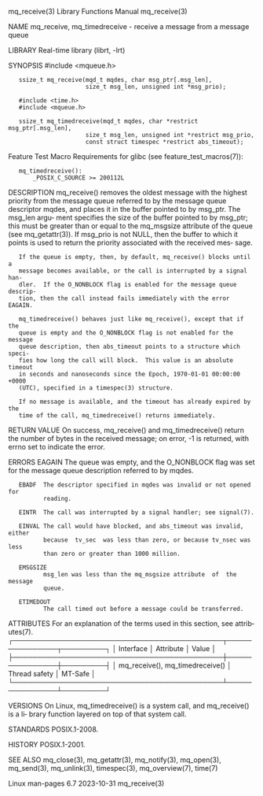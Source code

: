 mq_receive(3)              Library Functions Manual              mq_receive(3)

NAME
       mq_receive, mq_timedreceive - receive a message from a message queue

LIBRARY
       Real-time library (librt, -lrt)

SYNOPSIS
       #include <mqueue.h>

       ssize_t mq_receive(mqd_t mqdes, char msg_ptr[.msg_len],
                          size_t msg_len, unsigned int *msg_prio);

       #include <time.h>
       #include <mqueue.h>

       ssize_t mq_timedreceive(mqd_t mqdes, char *restrict msg_ptr[.msg_len],
                          size_t msg_len, unsigned int *restrict msg_prio,
                          const struct timespec *restrict abs_timeout);

   Feature Test Macro Requirements for glibc (see feature_test_macros(7)):

       mq_timedreceive():
           _POSIX_C_SOURCE >= 200112L

DESCRIPTION
       mq_receive() removes the oldest message with the highest priority from
       the message queue referred to by the message queue descriptor mqdes,
       and places it in the buffer pointed to by msg_ptr.  The msg_len argu‐
       ment specifies the size of the buffer pointed to by msg_ptr; this must
       be greater than or equal to the mq_msgsize attribute of the queue (see
       mq_getattr(3)).  If msg_prio is not NULL, then the buffer to which it
       points is used to return the priority associated with the received mes‐
       sage.

       If the queue is empty, then, by default, mq_receive() blocks until a
       message becomes available, or the call is interrupted by a signal han‐
       dler.  If the O_NONBLOCK flag is enabled for the message queue descrip‐
       tion, then the call instead fails immediately with the error EAGAIN.

       mq_timedreceive() behaves just like mq_receive(), except that if the
       queue is empty and the O_NONBLOCK flag is not enabled for the message
       queue description, then abs_timeout points to a structure which speci‐
       fies how long the call will block.  This value is an absolute timeout
       in seconds and nanoseconds since the Epoch, 1970-01-01 00:00:00 +0000
       (UTC), specified in a timespec(3) structure.

       If no message is available, and the timeout has already expired by the
       time of the call, mq_timedreceive() returns immediately.

RETURN VALUE
       On success, mq_receive() and mq_timedreceive() return the number of
       bytes in the received message; on error, -1 is returned, with errno set
       to indicate the error.

ERRORS
       EAGAIN The  queue  was  empty,  and the O_NONBLOCK flag was set for the
              message queue description referred to by mqdes.

       EBADF  The descriptor specified in mqdes was invalid or not opened  for
              reading.

       EINTR  The call was interrupted by a signal handler; see signal(7).

       EINVAL The call would have blocked, and abs_timeout was invalid, either
              because  tv_sec  was less than zero, or because tv_nsec was less
              than zero or greater than 1000 million.

       EMSGSIZE
              msg_len was less than the mq_msgsize attribute  of  the  message
              queue.

       ETIMEDOUT
              The call timed out before a message could be transferred.

ATTRIBUTES
       For  an  explanation  of  the  terms  used in this section, see attrib‐
       utes(7).
       ┌───────────────────────────────────────────┬───────────────┬─────────┐
       │ Interface                                 │ Attribute     │ Value   │
       ├───────────────────────────────────────────┼───────────────┼─────────┤
       │ mq_receive(), mq_timedreceive()           │ Thread safety │ MT-Safe │
       └───────────────────────────────────────────┴───────────────┴─────────┘

VERSIONS
       On Linux, mq_timedreceive() is a system call, and mq_receive() is a li‐
       brary function layered on top of that system call.

STANDARDS
       POSIX.1-2008.

HISTORY
       POSIX.1-2001.

SEE ALSO
       mq_close(3),  mq_getattr(3),  mq_notify(3),   mq_open(3),   mq_send(3),
       mq_unlink(3), timespec(3), mq_overview(7), time(7)

Linux man-pages 6.7               2023-10-31                     mq_receive(3)
